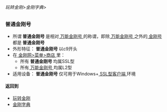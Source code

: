 ###### 玩转金刚>金刚字典>

### 普通金刚号
- 所谓<Strong> 普通金刚号 </Strong>是相对[ 万能金刚号 ](https://github.com/a2zitpro/web/blob/master/LadderFree/kkDictionary/KKIDMultipurpose.md)的称谓，即除[ 万能金刚号 ](https://github.com/a2zitpro/web/blob/master/LadderFree/kkDictionary/KKIDMultipurpose.md)之外的[ 金刚号 ](https://github.com/a2zitpro/web/blob/master/LadderFree/kkDictionary/KKID.md)都是<Strong> 普通金刚号 </Strong>
- 外形特征：<Strong> 普通金刚号 </Strong>以c9开头
- 在[ 金刚网>菜单>商店 ](https://atozitpro.net/shop)里：
  - 所有<Strong> 普通金刚号 </Strong>均属SSL型
  - 所有[ 万能金刚号 ](https://github.com/a2zitpro/web/blob/master/multipurposekkid.md)均属L2型
- 适用设备：<Strong> 普通金刚号 </Strong>仅可用于Windows+[ SSL型客户端 ](https://github.com/a2zitpro/web/blob/master/getSSLclientapp.md)环境

#### 返回到
- [玩转金刚](https://github.com/a2zitpro/web/blob/master/LadderFree/main.md)
- [金刚字典](https://github.com/a2zitpro/web/blob/master/LadderFree/kkDictionary/KKDictionary.md)

